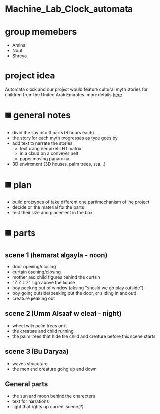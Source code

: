# Machine_Lab_Clock_automata
# group memebers
* Amina
* Nouf
* Shreya

# project idea
Automata clock and our project would feature cultural myth stories for children from the United Arab Emirates. 
more details [here](https://github.com/Nouf-Alabbasi/machineLab/tree/main/March_5)

# ◼️ general notes
* divid the day into 3 parts (8 hours each)
* the story for each myth progresses as type goes by.
* add text to narrate the stories
  * text using neopixel LED matrix
  * in a cloud on a conveyer belt
  * paper moving panaroma 
* 3D enviroment (3D houses, palm trees, sea...)

# ◼️ plan
* build protoypes of take different one part/mechanism of the project
* decide on the material for the parts
* test their size and placement in the box

# ◼️ parts
## scene 1 (hemarat algayla - noon)
* door opening/closing
* curtain opening/closing
* mother and child figures behind the curtain
* "Z Z z z" sign above the house
* boy peeking out of window (aksing "should we go play outside")
* boy going outside(peeking out the door, or sliding in and out)
* creature peaking out

## scene 2 (Umm Alsaaf w eleaf - night)
* wheel with palm trees on it
* the creature and child running
* the palm trees that hide the child and creature before this scene starts

## scene 3 (Bu Daryaa)
* waves strucuture
* the men and creature going up and down

## General  parts
* the sun and moon behind the charecters
* text for narrations
* light that lights up current scene(?)

